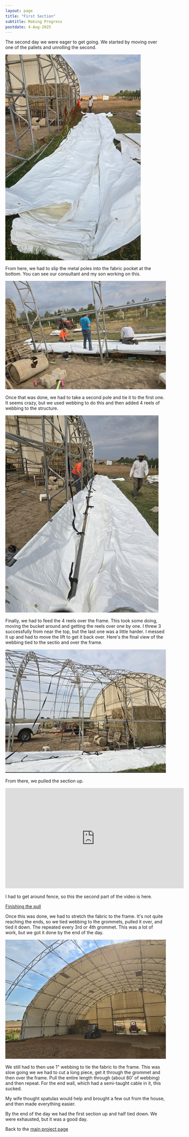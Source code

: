 ```yaml
---
layout: page
title: "First Section"
subtitle: Making Progress
postdate: 4-Aug-2025
---
```

The second day we were eager to get going. We started by moving over one of the pallets and unrolling the second.

![Unrolling the second pallet](/assets/img/arena/arena_unrolling_second_pallet.png)

From here, we had to slip the metal poles into the fabric pocket at the bottom. You can see our consultant and my son working on this.

![Inserting poles into the fabric](/assets/img/arena/arena_inserting_poles.png)

Once that was done, we had to take a second pole and tie it to the first one. It seems crazy, but we used webbing to do this and then added 4 reels of webbing to the structure.

![Tying the poles together](/assets/img/arena/arena_tying_poles.png)

Finally, we had to feed the 4 reels over the frame. This took some doing, moving the bucket around and getting the reels over one by one. I threw 3 successfully from near the top, but the last one was a little harder. I messed it up and had to move the lift to get it back over. Here's the final view of the webbing tied to the sectio and over the frame.

![Webbing over the frame](/assets/img/arena/arena_webbing_over_frame.png)

From there, we pulled the section up.

<iframe width="560" height="315" src="https://www.youtube.com/embed/CZbKupzJyxw?si=M4CVn-crkUisHKqn" title="YouTube video player" frameborder="0" allow="accelerometer; autoplay; clipboard-write; encrypted-media; gyroscope; picture-in-picture; web-share" referrerpolicy="strict-origin-when-cross-origin" allowfullscreen></iframe>

I had to get around fence, so this the second part of the video is here.

[Finishing the pull](https://youtube.com/shorts/r3Xk8Vvp9aE?feature=share)

Once this was done, we had to stretch the fabric to the frame. It's not quite reaching the ends, so we tied webbing to the grommets, pulled it over, and tied it down. The repeated every 3rd or 4th grommet. This was a lot of work, but we got it done by the end of the day.

![Tying down the fabric](/assets/img/arena/arena_tying_down_fabric.png)

We still had to then use 1" webbing to tie the fabric to the frame. This was slow going we we had to cut a long piece, get it through the grommet and then over the frame. Pull the entire length through (about 80' of webbing) and then repeat. For the end wall, which had a semi-taught cable in it, this sucked.

My wife thought spatulas would help and brought a few out from the house, and then made everything easier.

By the end of the day we had the first section up and half tied down. We were exhausted, but it was a good day.

Back to the [main project page](/projects/arenaroof/)